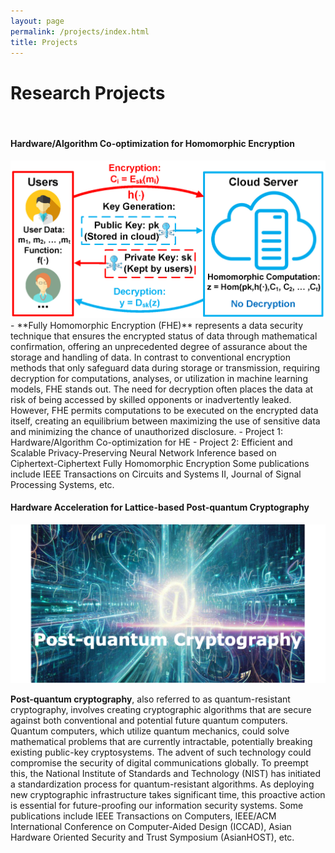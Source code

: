 ```yaml
---
layout: page
permalink: /projects/index.html
title: Projects
---
```


# Research Projects
<br>

#### Hardware/Algorithm Co-optimization for Homomorphic Encryption

<center>
<img src="/images/fheintro.png">
</center>
  - **Fully Homomorphic Encryption (FHE)** represents a data security technique that ensures the encrypted status of data through mathematical confirmation, offering an unprecedented degree of assurance about the storage and handling of data. In contrast to conventional encryption methods that only safeguard data during storage or transmission, requiring decryption for computations, analyses, or utilization in machine learning models, FHE stands out. The need for decryption often places the data at risk of being accessed by skilled opponents or inadvertently leaked. However, FHE permits computations to be executed on the encrypted data itself, creating an equilibrium between maximizing the use of sensitive data and minimizing the chance of unauthorized disclosure.
- Project 1: Hardware/Algorithm Co-optimization for HE
- Project 2: Efficient and Scalable Privacy-Preserving Neural Network Inference based on Ciphertext-Ciphertext Fully Homomorphic Encryption
Some publications include IEEE Transactions on Circuits and Systems II, Journal of Signal Processing Systems, etc.
<br>





#### Hardware Acceleration for Lattice-based Post-quantum Cryptography
<center>
<img src="/images/pqc.png">
</center>

**Post-quantum cryptography**, also referred to as quantum-resistant cryptography, involves creating cryptographic algorithms that are secure against both conventional and potential future quantum computers. Quantum computers, which utilize quantum mechanics, could solve mathematical problems that are currently intractable, potentially breaking existing public-key cryptosystems. The advent of such technology could compromise the security of digital communications globally. To preempt this, the National Institute of Standards and Technology (NIST) has initiated a standardization process for quantum-resistant algorithms. As deploying new cryptographic infrastructure takes significant time, this proactive action is essential for future-proofing our information security systems.
Some publications include IEEE Transactions on Computers, IEEE/ACM International Conference on Computer-Aided Design (ICCAD), Asian Hardware Oriented Security and Trust Symposium (AsianHOST), etc. 
